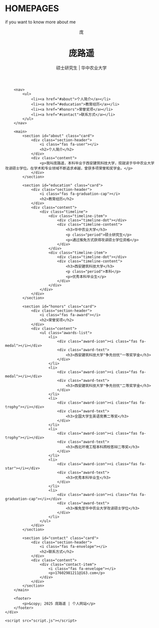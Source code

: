 # HOMEPAGES
if you want to know more about me
<!DOCTYPE html>
<html lang="zh-CN">
<head>
    <meta charset="UTF-8">
    <meta name="viewport" content="width=device-width, initial-scale=1.0">
    <title>庞路遥的个人网站</title>
    <link rel="stylesheet" href="styles.css">
    <link rel="stylesheet" href="https://cdnjs.cloudflare.com/ajax/libs/font-awesome/6.0.0-beta3/css/all.min.css">
</head>
<body>
    <div class="container">
        <header>
            <div class="profile-container">
                <div class="profile-img">
                    <div class="avatar">
                        <span>庞</span>
                    </div>
                </div>
                <div class="profile-text">
                    <h1>庞路遥</h1>
                    <p class="subtitle">硕士研究生 | 华中农业大学</p>
                </div>
            </div>
        </header>

        <nav>
            <ul>
                <li><a href="#about">个人简介</a></li>
                <li><a href="#education">教育经历</a></li>
                <li><a href="#honors">荣誉奖项</a></li>
                <li><a href="#contact">联系方式</a></li>
            </ul>
        </nav>

        <main>
            <section id="about" class="card">
                <div class="section-header">
                    <i class="fas fa-user"></i>
                    <h2>个人简介</h2>
                </div>
                <div class="content">
                    <p>我叫庞路遥，本科毕业于西安建筑科技大学，现就读于华中农业大学攻读硕士学位。在学术和专业领域不断追求卓越，曾获多项荣誉和奖学金。</p>
                </div>
            </section>

            <section id="education" class="card">
                <div class="section-header">
                    <i class="fas fa-graduation-cap"></i>
                    <h2>教育经历</h2>
                </div>
                <div class="content">
                    <div class="timeline">
                        <div class="timeline-item">
                            <div class="timeline-dot"></div>
                            <div class="timeline-content">
                                <h3>华中农业大学</h3>
                                <p class="period">硕士研究生</p>
                                <p>通过推免方式获得攻读硕士学位资格</p>
                            </div>
                        </div>
                        <div class="timeline-item">
                            <div class="timeline-dot"></div>
                            <div class="timeline-content">
                                <h3>西安建筑科技大学</h3>
                                <p class="period">本科</p>
                                <p>优秀本科毕业生</p>
                            </div>
                        </div>
                    </div>
                </div>
            </section>

            <section id="honors" class="card">
                <div class="section-header">
                    <i class="fas fa-award"></i>
                    <h2>荣誉奖项</h2>
                </div>
                <div class="content">
                    <ul class="awards-list">
                        <li>
                            <div class="award-icon"><i class="fas fa-medal"></i></div>
                            <div class="award-text">
                                <h3>西安建筑科技大学"争先创优"一等奖学金</h3>
                            </div>
                        </li>
                        <li>
                            <div class="award-icon"><i class="fas fa-medal"></i></div>
                            <div class="award-text">
                                <h3>西安建筑科技大学"争先创优"二等奖学金</h3>
                            </div>
                        </li>
                        <li>
                            <div class="award-icon"><i class="fas fa-trophy"></i></div>
                            <div class="award-text">
                                <h3>全国大学生英语竞赛二等奖</h3>
                            </div>
                        </li>
                        <li>
                            <div class="award-icon"><i class="fas fa-trophy"></i></div>
                            <div class="award-text">
                                <h3>西北环境工程本科跨校答辩二等奖</h3>
                            </div>
                        </li>
                        <li>
                            <div class="award-icon"><i class="fas fa-star"></i></div>
                            <div class="award-text">
                                <h3>优秀本科毕业生</h3>
                            </div>
                        </li>
                        <li>
                            <div class="award-icon"><i class="fas fa-graduation-cap"></i></div>
                            <div class="award-text">
                                <h3>推免至华中农业大学攻读硕士学位</h3>
                            </div>
                        </li>
                    </ul>
                </div>
            </section>

            <section id="contact" class="card">
                <div class="section-header">
                    <i class="fas fa-envelope"></i>
                    <h2>联系方式</h2>
                </div>
                <div class="content">
                    <div class="contact-item">
                        <i class="fas fa-envelope"></i>
                        <p>17602981211@163.com</p>
                    </div>
                </div>
            </section>
        </main>

        <footer>
            <p>&copy; 2025 庞路遥 | 个人网站</p>
        </footer>
    </div>

    <script src="script.js"></script>
</body>
</html>
